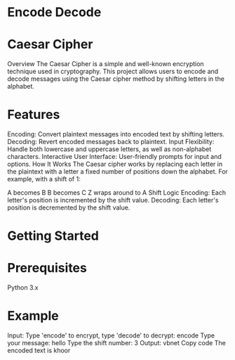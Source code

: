 # Encode Decode
# Caesar Cipher
Overview
The Caesar Cipher is a simple and well-known encryption technique used in cryptography. This project allows users to encode and decode messages using the Caesar cipher method by shifting letters in the alphabet.

# Features
Encoding: Convert plaintext messages into encoded text by shifting letters.
Decoding: Revert encoded messages back to plaintext.
Input Flexibility: Handle both lowercase and uppercase letters, as well as non-alphabet characters.
Interactive User Interface: User-friendly prompts for input and options.
How It Works
The Caesar cipher works by replacing each letter in the plaintext with a letter a fixed number of positions down the alphabet. For example, with a shift of 1:

A becomes B
B becomes C
Z wraps around to A
Shift Logic
Encoding: Each letter's position is incremented by the shift value.
Decoding: Each letter's position is decremented by the shift value.
# Getting Started
# Prerequisites
Python 3.x
# Example
Input:
Type 'encode' to encrypt, type 'decode' to decrypt:
encode
Type your message:
hello
Type the shift number:
3
Output:
vbnet
Copy code
The encoded text is khoor
